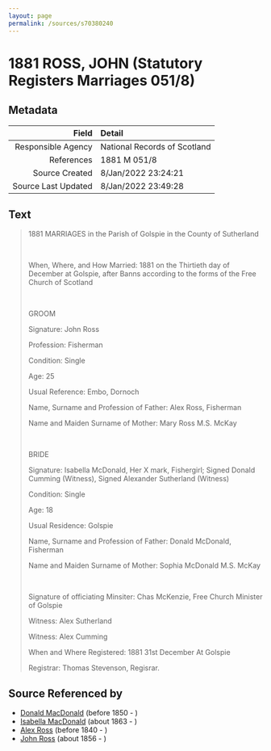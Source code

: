 ```yaml
---
layout: page
permalink: /sources/s70380240
---
```


# 1881 ROSS, JOHN (Statutory Registers Marriages 051/8)

## Metadata

Field | Detail
---:|:---
Responsible Agency | National Records of Scotland
References | 1881 M 051/8
Source Created | 8/Jan/2022 23:24:21
Source Last Updated | 8/Jan/2022 23:49:28

## Text

> 1881 MARRIAGES in the Parish of Golspie in the County of Sutherland
>
> <br/>
>
> When, Where, and How Married: 1881 on the Thirtieth day of December at Golspie, after Banns according to the forms of the Free Church of Scotland
>
> <br/>
>
> GROOM
>
> Signature: John Ross
>
> Profession: Fisherman
>
> Condition: Single
>
> Age: 25
>
> Usual Reference: Embo, Dornoch
>
> Name, Surname and Profession of Father: Alex Ross, Fisherman
>
> Name and Maiden Surname of Mother: Mary Ross M.S. McKay
>
> <br/>
>
> BRIDE
>
> Signature: Isabella McDonald, Her X mark, Fishergirl; Signed Donald Cumming (Witness), Signed Alexander Sutherland (Witness)
>
> Condition: Single
>
> Age: 18
>
> Usual Residence: Golspie
>
> Name, Surname and Profession of Father: Donald McDonald, Fisherman
>
> Name and Maiden Surname of Mother: Sophia McDonald M.S. McKay
>
> <br/>
>
> Signature of officiating Minsiter: Chas McKenzie, Free Church Minister of Golspie
>
> Witness: Alex Sutherland
>
> Witness: Alex Cumming
>
> When and Where Registered: 1881 31st December At Golspie
>
> Registrar: Thomas Stevenson, Regisrar.
>

## Source Referenced by

* [Donald MacDonald](../people/@28173184@-donald-macdonald-b1850-d.md) (before 1850 - )
* [Isabella MacDonald](../people/@80818668@-isabella-macdonald-b1863-d.md) (about 1863 - )
* [Alex Ross](../people/@58451451@-alex-ross-b1840-d.md) (before 1840 - )
* [John Ross](../people/@81395704@-john-ross-b1856-d.md) (about 1856 - )
